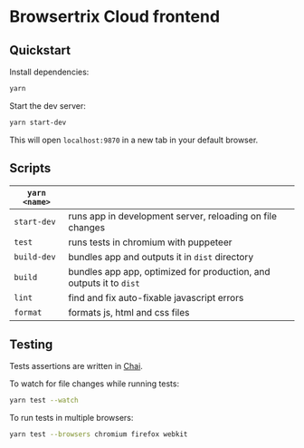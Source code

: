# Browsertrix Cloud frontend

## Quickstart

Install dependencies:

```sh
yarn
```

Start the dev server:

```sh
yarn start-dev
```

This will open `localhost:9870` in a new tab in your default browser.

## Scripts

| `yarn <name>` |                                                                     |
| ------------- | ------------------------------------------------------------------- |
| `start-dev`   | runs app in development server, reloading on file changes           |
| `test`        | runs tests in chromium with puppeteer                               |
| `build-dev`   | bundles app and outputs it in `dist` directory                      |
| `build`       | bundles app app, optimized for production, and outputs it to `dist` |
| `lint`        | find and fix auto-fixable javascript errors                         |
| `format`      | formats js, html and css files                                      |

## Testing

Tests assertions are written in [Chai](https://www.chaijs.com/api/bdd/).

To watch for file changes while running tests:
```sh
yarn test --watch
```

To run tests in multiple browsers:
```sh
yarn test --browsers chromium firefox webkit
```

